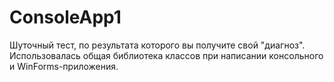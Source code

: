 # ConsoleApp1
Шуточный тест, по результата которого вы получите свой "диагноз". Использовалась общая библиотека классов при написании консольного и WinForms-приложения.
